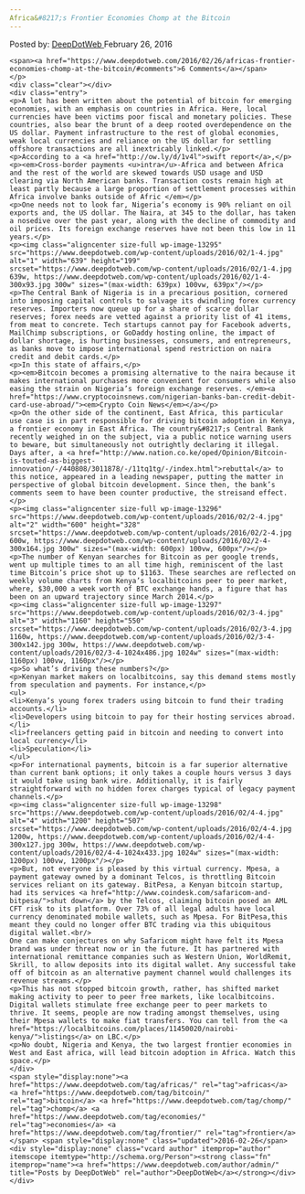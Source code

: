 ```yaml
---
Africa&#8217;s Frontier Economies Chomp at the Bitcoin​
---
```

<article class="post-listing post-13294 post type-post status-publish format-standard has-post-thumbnail hentry category-deepdot-news tag-africas tag-bitcoin tag-chomp tag-economies tag-frontier">
    <div class="post-inner">
    <p class="post-meta">
    <span>Posted by: <a href="https://www.deepdotweb.com/author/admin/" title="">DeepDotWeb </a></span>
    <span>February 26, 2016</span>
    
    <span><a href="https://www.deepdotweb.com/2016/02/26/africas-frontier-economies-chomp-at-the-bitcoin/#comments">6 Comments</a></span>
    </p>
    <div class="clear"></div>
    <div class="entry">
    <p>A lot has been written about the potential of bitcoin for emerging economies, with an emphasis on countries in Africa. Here, local currencies have been victims poor fiscal and monetary policies. These countries, also bear the brunt of a deep rooted overdependence on the US dollar. Payment infrastructure to the rest of global economies, weak local currencies and reliance on the US dollar for settling offshore transactions are all inextricably linked.</p>
    <p>According to a <a href="http://ow.ly/d/1v4l">swift report</a>,</p>
    <p><em>Cross-border payments <u>intra</u>-Africa and between Africa and the rest of the world are skewed towards USD usage and USD clearing via North American banks. Transaction costs remain high at least partly because a large proportion of settlement processes within Africa involve banks outside of Afric </em></p>
    <p>One needs not to look far, Nigeria’s economy is 90% reliant on oil exports and, the US dollar. The Naira, at 345 to the dollar, has taken a nosedive over the past year, along with the decline of commodity and oil prices. Its foreign exchange reserves have not been this low in 11 years.</p>
    <p><img class="aligncenter size-full wp-image-13295" src="https://www.deepdotweb.com/wp-content/uploads/2016/02/1-4.jpg" alt="1" width="639" height="199" srcset="https://www.deepdotweb.com/wp-content/uploads/2016/02/1-4.jpg 639w, https://www.deepdotweb.com/wp-content/uploads/2016/02/1-4-300x93.jpg 300w" sizes="(max-width: 639px) 100vw, 639px"/></p>
    <p>The Central Bank of Nigeria is in a precarious position, cornered into imposing capital controls to salvage its dwindling forex currency reserves. Importers now queue up for a share of scarce dollar reserves; forex needs are vetted against a priority list of 41 items, from meat to concrete. Tech startups cannot pay for Facebook adverts, MailChimp subscriptions, or GoDaddy hosting online, the impact of dollar shortage, is hurting businesses, consumers, and entrepreneurs, as banks move to impose international spend restriction on naira credit and debit cards.</p>
    <p>In this state of affairs,</p>
    <p><em>Bitcoin becomes a promising alternative to the naira because it makes international purchases more convenient for consumers while also easing the strain on Nigeria’s foreign exchange reserves. </em><a href="https://www.cryptocoinsnews.com/nigerian-banks-ban-credit-debit-card-use-abroad/"><em>Crypto Coin News</em></a></p>
    <p>On the other side of the continent, East Africa, this particular use case is in part responsible for driving bitcoin adoption in Kenya, a frontier economy in East Africa. The country&#8217;s Central Bank recently weighed in on the subject, via a public notice warning users to beware, but simultaneously not outrightly declaring it illegal. Days after, a <a href="http://www.nation.co.ke/oped/Opinion/Bitcoin-is-touted-as-biggest-innovation/-/440808/3011878/-/11tq1tg/-/index.html">rebuttal</a> to this notice, appeared in a leading newspaper, putting the matter in perspective of global bitcoin development. Since then, the bank’s comments seem to have been counter productive, the streisand effect.</p>
    <p><img class="aligncenter size-full wp-image-13296" src="https://www.deepdotweb.com/wp-content/uploads/2016/02/2-4.jpg" alt="2" width="600" height="328" srcset="https://www.deepdotweb.com/wp-content/uploads/2016/02/2-4.jpg 600w, https://www.deepdotweb.com/wp-content/uploads/2016/02/2-4-300x164.jpg 300w" sizes="(max-width: 600px) 100vw, 600px"/></p>
    <p>The number of Kenyan searches for Bitcoin as per google trends, went up multiple times to an all time high, reminiscent of the last time Bitcoin’s price shot up to $1163. These searches are reflected on weekly volume charts from Kenya’s localbitcoins peer to peer market, where, $30,000 a week worth of BTC exchange hands, a figure that has been on an upward trajectory since March 2014.</p>
    <p><img class="aligncenter size-full wp-image-13297" src="https://www.deepdotweb.com/wp-content/uploads/2016/02/3-4.jpg" alt="3" width="1160" height="550" srcset="https://www.deepdotweb.com/wp-content/uploads/2016/02/3-4.jpg 1160w, https://www.deepdotweb.com/wp-content/uploads/2016/02/3-4-300x142.jpg 300w, https://www.deepdotweb.com/wp-content/uploads/2016/02/3-4-1024x486.jpg 1024w" sizes="(max-width: 1160px) 100vw, 1160px"/></p>
    <p>So what’s driving these numbers?</p>
    <p>Kenyan market makers on localbitcoins, say this demand stems mostly from speculation and payments. For instance,</p>
    <ul>
    <li>Kenya’s young forex traders using bitcoin to fund their trading accounts.</li>
    <li>Developers using bitcoin to pay for their hosting services abroad.</li>
    <li>freelancers getting paid in bitcoin and needing to convert into local currency</li>
    <li>Speculation</li>
    </ul>
    <p>For international payments, bitcoin is a far superior alternative than current bank options; it only takes a couple hours versus 3 days it would take using bank wire. Additionally, it is fairly straightforward with no hidden forex charges typical of legacy payment channels.</p>
    <p><img class="aligncenter size-full wp-image-13298" src="https://www.deepdotweb.com/wp-content/uploads/2016/02/4-4.jpg" alt="4" width="1200" height="507" srcset="https://www.deepdotweb.com/wp-content/uploads/2016/02/4-4.jpg 1200w, https://www.deepdotweb.com/wp-content/uploads/2016/02/4-4-300x127.jpg 300w, https://www.deepdotweb.com/wp-content/uploads/2016/02/4-4-1024x433.jpg 1024w" sizes="(max-width: 1200px) 100vw, 1200px"/></p>
    <p>But, not everyone is pleased by this virtual currency. Mpesa, a payment gateway owned by a dominant Telcos, is throttling Bitcoin services reliant on its gateway. BitPesa, a Kenyan bitcoin startup, had its services <a href="http://www.coindesk.com/safaricom-and-bitpesa/">shut down</a> by the Telcos, claiming bitcoin posed an AML CFT risk to its platform. Over 73% of all legal adults have local currency denominated mobile wallets, such as Mpesa. For BitPesa,this meant they could no longer offer BTC trading via this ubiquitous digital wallet.<br/>
    One can make conjectures on why Safaricom might have felt its Mpesa brand was under threat now or in the future. It has partnered with international remittance companies such as Western Union, WorldRemit, Skrill, to allow deposits into its digital wallet. Any successful take off of bitcoin as an alternative payment channel would challenges its revenue streams.</p>
    <p>This has not stopped bitcoin growth, rather, has shifted market making activity to peer to peer free markets, like localbitcoins. Digital wallets stimulate free exchange peer to peer markets to thrive. It seems, people are now trading amongst themselves, using their Mpesa wallets to make fiat transfers. You can tell from the <a href="https://localbitcoins.com/places/11450020/nairobi-kenya/">listings</a> on LBC.</p>
    <p>No doubt, Nigeria and Kenya, the two largest frontier economies in West and East africa, will lead bitcoin adoption in Africa. Watch this space.</p>
    </div>
    <span style="display:none"><a href="https://www.deepdotweb.com/tag/africas/" rel="tag">africas</a> <a href="https://www.deepdotweb.com/tag/bitcoin/" rel="tag">bitcoin</a> <a href="https://www.deepdotweb.com/tag/chomp/" rel="tag">chomp</a> <a href="https://www.deepdotweb.com/tag/economies/" rel="tag">economies</a> <a href="https://www.deepdotweb.com/tag/frontier/" rel="tag">frontier</a></span> <span style="display:none" class="updated">2016-02-26</span>
    <div style="display:none" class="vcard author" itemprop="author" itemscope itemtype="http://schema.org/Person"><strong class="fn" itemprop="name"><a href="https://www.deepdotweb.com/author/admin/" title="Posts by DeepDotWeb" rel="author">DeepDotWeb</a></strong></div>
    </div>
</article>


